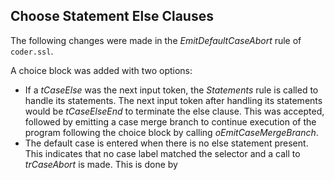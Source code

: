 ## Choose Statement Else Clauses

The following changes were made in the _EmitDefaultCaseAbort_ rule of `coder.ssl`.

A choice block was added with two options:
* If a _tCaseElse_ was the next input token, the _Statements_ rule is called to handle its statements. The next input token after handling its statements would be _tCaseElseEnd_ to terminate the else clause. This was accepted, followed by emitting a case merge branch to continue execution of the program following the choice block by calling _oEmitCaseMergeBranch_.
* The default case is entered when there is no else statement present. This indicates that no case label matched the selector and a call to _trCaseAbort_ is made. This is done by 